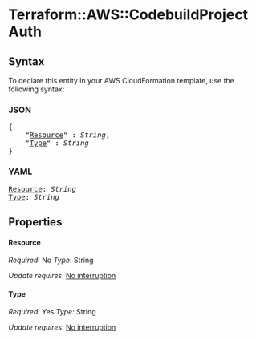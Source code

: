 # Terraform::AWS::CodebuildProject Auth

## Syntax

To declare this entity in your AWS CloudFormation template, use the following syntax:

### JSON

<pre>
{
    "<a href="#resource" title="Resource">Resource</a>" : <i>String</i>,
    "<a href="#type" title="Type">Type</a>" : <i>String</i>
}
</pre>

### YAML

<pre>
<a href="#resource" title="Resource">Resource</a>: <i>String</i>
<a href="#type" title="Type">Type</a>: <i>String</i>
</pre>

## Properties

#### Resource

_Required_: No
_Type_: String

_Update requires_: [No interruption](https://docs.aws.amazon.com/AWSCloudFormation/latest/UserGuide/using-cfn-updating-stacks-update-behaviors.html#update-no-interrupt)

#### Type

_Required_: Yes
_Type_: String

_Update requires_: [No interruption](https://docs.aws.amazon.com/AWSCloudFormation/latest/UserGuide/using-cfn-updating-stacks-update-behaviors.html#update-no-interrupt)

